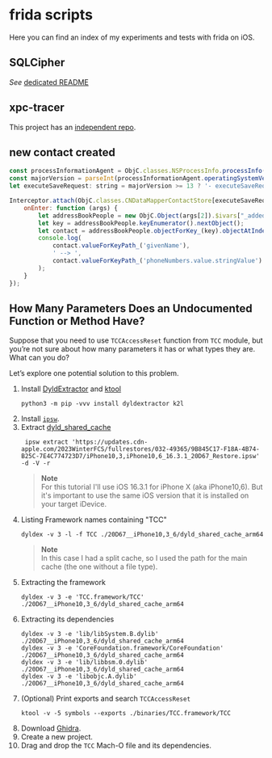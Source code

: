 # frida scripts

Here you can find an index of my experiments and tests with frida on iOS.

## SQLCipher

_See_ [dedicated README](sqlcipher/)

## xpc-tracer

This project has an [independent repo](https://github.com/miticollo/xpc-tracer).

## new contact created

```javascript
const processInformationAgent = ObjC.classes.NSProcessInfo.processInfo() // this is a shared object between processes
const majorVersion = parseInt(processInformationAgent.operatingSystemVersion()[0])
let executeSaveRequest: string = majorVersion >= 13 ? '- executeSaveRequest:response:authorizationContext:error:' : '- executeSaveRequest:response:error:';

Interceptor.attach(ObjC.classes.CNDataMapperContactStore[executeSaveRequest].implementation, {
    onEnter: function (args) {
        let addressBookPeople = new ObjC.Object(args[2]).$ivars["_addedContactsByIdentifier"]; // __NSDictionaryM
        let key = addressBookPeople.keyEnumerator().nextObject();
        let contact = addressBookPeople.objectForKey_(key).objectAtIndex_(0);
        console.log(
            contact.valueForKeyPath_('givenName'),
            ' --> ',
            contact.valueForKeyPath_('phoneNumbers.value.stringValue').objectAtIndex_(0)
        );
    }
});
```

## How Many Parameters Does an Undocumented Function or Method Have?

Suppose that you need to use `TCCAccessReset` function from `TCC` module, but you’re not sure about how many parameters it has or what types they are.
What can you do?

Let’s explore one potential solution to this problem.

1. Install [DyldExtractor](https://github.com/arandomdev/DyldExtractor) and [ktool](https://github.com/cxnder/ktool)
   ```shell
   python3 -m pip -vvv install dyldextractor k2l
   ```
2. Install [`ipsw`](https://github.com/blacktop/ipsw).
3. Extract [dyld_shared_cache](https://iphonedev.wiki/index.php?title=Dyld_shared_cache&oldid=6000)
   ```shell
    ipsw extract 'https://updates.cdn-apple.com/2023WinterFCS/fullrestores/032-49365/9B845C17-F18A-4B74-B25C-7E4C774723D7/iPhone10,3,iPhone10,6_16.3.1_20D67_Restore.ipsw' -d -V -r
   ```
   > **Note**<br/>
   > For this tutorial I'll use iOS 16.3.1 for iPhone X (aka iPhone10,6).
   > But it's important to use the same iOS version that it is installed on your target iDevice.
4. Listing Framework names containing "TCC"
   ```shell
   dyldex -v 3 -l -f TCC ./20D67__iPhone10,3_6/dyld_shared_cache_arm64
   ```
   > **Note**<br/>
   > In this case I had a split cache, so I used the path for the main cache (the one without a file type).
5. Extracting the framework
   ```shell
   dyldex -v 3 -e 'TCC.framework/TCC' ./20D67__iPhone10,3_6/dyld_shared_cache_arm64
   ```
6. Extracting its dependencies
   ```shell
   dyldex -v 3 -e 'lib/libSystem.B.dylib' ./20D67__iPhone10,3_6/dyld_shared_cache_arm64
   dyldex -v 3 -e 'CoreFoundation.framework/CoreFoundation' ./20D67__iPhone10,3_6/dyld_shared_cache_arm64
   dyldex -v 3 -e 'lib/libbsm.0.dylib' ./20D67__iPhone10,3_6/dyld_shared_cache_arm64
   dyldex -v 3 -e 'libobjc.A.dylib' ./20D67__iPhone10,3_6/dyld_shared_cache_arm64
   ```
7. (Optional) Print exports and search `TCCAccessReset`
   ```shell
   ktool -v -5 symbols --exports ./binaries/TCC.framework/TCC
   ```
8. Download [Ghidra](https://ghidra-sre.org/).
9. Create a new project.
10. Drag and drop the `TCC` Mach-O file and its dependencies.